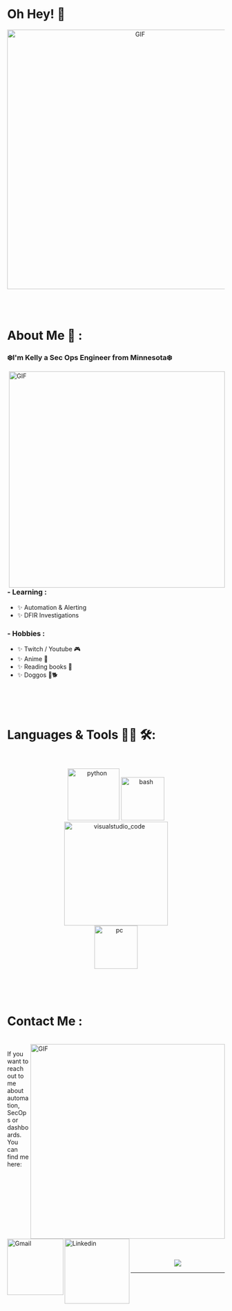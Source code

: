 # Oh Hey! 👋

<div align="center">
<img hight="300" width="600" alt="GIF" align="center" src="https://user-images.githubusercontent.com/103770244/166723738-cc04ca6d-3aeb-4353-80cf-8e859c6e28fc.gif">
</div>

</br>
</br>
</br>


# About Me 💬 :

### ❄️I'm Kelly a Sec Ops Engineer from Minnesota❄️

<img hight="400" width="500" alt="GIF" align="right" src="https://user-images.githubusercontent.com/103770244/166720550-83fc3d54-a69e-42b8-a8d3-cee25a1792b3.gif">

### - Learning :
- ✨ Automation & Alerting
- ✨ DFIR Investigations

### - Hobbies : 
- ✨ Twitch / Youtube 🎮
- ✨ Anime 🌷
- ✨ Reading books 📑
- ✨ Doggos 🐶🐕

</br>
</br>
</br>



# Languages & Tools 👨‍💻 🛠:
</br>

<p align="center">

<!-- For more icons please follow  https://github.com/MikeCodesDotNET/ColoredBadges -->
<img src="https://user-images.githubusercontent.com/103770244/166725930-97616517-c53c-4ef1-9f96-b38b15a05e77.png" alt="python" width="120" hight="50">
<img src="https://user-images.githubusercontent.com/103770244/166725919-618ea0bb-e21c-4669-9a62-2e6de4c88305.png" alt="bash" width="100" hight="50">
</br>
<img src="https://user-images.githubusercontent.com/103770244/166725905-0549aea8-dba1-4fb3-9333-faf08f403610.png" alt="visualstudio_code" width="240" hight="50">
</br>
<img src="https://user-images.githubusercontent.com/103770244/166725911-7011c7b6-4d9d-42af-ba34-8e95bc0330b3.png" alt="pc" width="100" hight="50">
</p>
</br>
</br>
</br>



# Contact Me :

<p>
 </br>


<img hight="320" width="450" align="right" alt="GIF" src="https://user-images.githubusercontent.com/103770244/166720458-ebe54efe-afee-44d3-be8c-f4053b6bc8dc.gif">


If you want to reach out to me about automation, SecOps or dashboards. You can find me here:

<a href="mailto:k3llycodex@gmail.com">
 <img align="left" alt="Gmail" width="130" hight="100" src="https://user-images.githubusercontent.com/103770244/166725886-67f8724e-372f-4d88-9b1a-7601f513477c.png" />
</a>
<a href="https://www.linkedin.com/in/kellyheger/">
  <img align="left" alt="Linkedin" width="150" hight="100" src="https://user-images.githubusercontent.com/103770244/166725894-df2d01c5-e819-4e24-b2cf-6a49f5c02be1.png" />
</br>
</br>
</br>
</a>

 </p>
 

</br>
</br>
</br>
</br>
</br>
</br>
</br>



<p align="center" >  
  <a href="https://github.com/KellyCodex/github-readme-stats"> 
<img  src="https://github-readme-stats.vercel.app/api?username=KellyCodex&&show_icons=true&theme=radical"/>
  </a>
  </p>

*************


